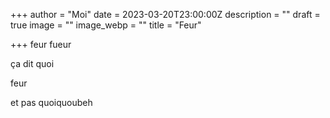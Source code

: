 +++
author = "Moi"
date = 2023-03-20T23:00:00Z
description = ""
draft = true
image = ""
image_webp = ""
title = "Feur"

+++
feur fueur

ça dit quoi 

feur

et pas quoiquoubeh